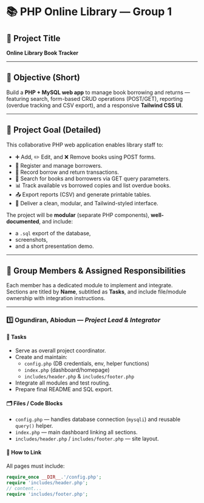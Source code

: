 # 📚 PHP Online Library — Group 1

## 🏫 Project Title
**Online Library Book Tracker**

---

## 🎯 Objective (Short)
Build a **PHP + MySQL web app** to manage book borrowing and returns — featuring search, form-based CRUD operations (POST/GET), reporting (overdue tracking and CSV export), and a responsive **Tailwind CSS UI**.

---

## 🧠 Project Goal (Detailed)

This collaborative PHP web application enables library staff to:

- ➕ Add, ✏️ Edit, and ❌ Remove books using POST forms.  
- 👥 Register and manage borrowers.  
- 🔁 Record borrow and return transactions.  
- 🔎 Search for books and borrowers via GET query parameters.  
- 📊 Track available vs borrowed copies and list overdue books.  
- 📤 Export reports (CSV) and generate printable tables.  
- 💅 Deliver a clean, modular, and Tailwind-styled interface.

The project will be **modular** (separate PHP components), **well-documented**, and include:
- a `.sql` export of the database,
- screenshots,
- and a short presentation demo.

---

## 👥 Group Members & Assigned Responsibilities

Each member has a dedicated module to implement and integrate.  
Sections are titled by **Name**, subtitled as **Tasks**, and include file/module ownership with integration instructions.

---

### 1️⃣ Ogundiran, Abiodun — *Project Lead & Integrator*
#### 🧩 Tasks
- Serve as overall project coordinator.
- Create and maintain:
  - `config.php` (DB credentials, env, helper functions)
  - `index.php` (dashboard/homepage)
  - `includes/header.php` & `includes/footer.php`
- Integrate all modules and test routing.
- Prepare final README and SQL export.

#### 🗂️ Files / Code Blocks
- `config.php` — handles database connection (`mysqli`) and reusable `query()` helper.  
- `index.php` — main dashboard linking all sections.  
- `includes/header.php` / `includes/footer.php` — site layout.

#### 🔗 How to Link
All pages must include:
```php
require_once __DIR__.'/config.php';
require 'includes/header.php';
// content...
require 'includes/footer.php';
